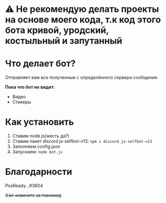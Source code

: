 # ⚠️ Не рекомендую делать проекты на основе моего кода, т.к код этого бота кривой, уродский, костыльный и запутанный

# Что делает бот?
Отправляет вам все полученные с определённого сервера сообщения.

**Пока что бот не видит:**
- Видео
- Стикеры

# Как установить
1. Ставим node.js(жесть да?)
2. Ставим пакет discord.js-selfbot-v13: `npm i discord.js-selfbot-v13`
3. Заполняем config.json
4. Запускаем: `node bot.js`

# Благодарности
PosReady...#3604


















~~З.Ы: извините за говнокод~~
